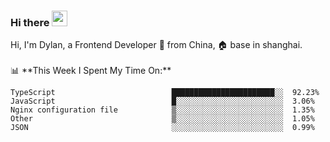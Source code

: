 ### Hi there <img src="https://media.giphy.com/media/hvRJCLFzcasrR4ia7z/giphy.gif" width="25px">

<!-- ![visitors](https://visitor-badge.glitch.me/badge?page_id=dislfyer.dislfyer) --!>

Hi, I'm Dylan, a Frontend Developer 🚀 from China, 🏠 base in shanghai.
<br/>
<br/>

📊 **This Week I Spent My Time On:**


<!--START_SECTION:waka-->

```text
TypeScript                          ███████████████████████░░  92.23%
JavaScript                          █░░░░░░░░░░░░░░░░░░░░░░░░  3.06%
Nginx configuration file            ▒░░░░░░░░░░░░░░░░░░░░░░░░  1.35%
Other                               ▒░░░░░░░░░░░░░░░░░░░░░░░░  1.05%
JSON                                ░░░░░░░░░░░░░░░░░░░░░░░░░  0.99%
```

<!--END_SECTION:waka-->

<!--
**About Me:**
 -->
